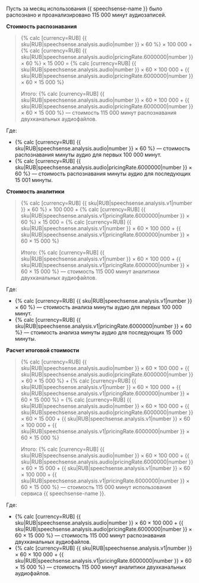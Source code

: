 Пусть за месяц использования {{ speechsense-name }} было распознано и проанализировано 115 000 минут аудиозаписей.

**Стоимость распознавания**

> {% calc [currency=RUB] {{ sku|RUB|speechsense.analysis.audio|number }} × 60 %} × 100 000 + {% calc [currency=RUB] {{ sku|RUB|speechsense.analysis.audio|pricingRate.6000000|number }} × 60 %} × 15 000 = {% calc [currency=RUB] {{ sku|RUB|speechsense.analysis.audio|number }} × 60 × 100 000 + {{ sku|RUB|speechsense.analysis.audio|pricingRate.6000000|number }} × 60 × 15 000 %}
>
> Итого: {% calc [currency=RUB] {{ sku|RUB|speechsense.analysis.audio|number }} × 60 × 100 000 + {{ sku|RUB|speechsense.analysis.audio|pricingRate.6000000|number }} × 60 × 15 000 %} — стоимость 115 000 минут распознавания двухканальных аудиофайлов.

Где:
* {% calc [currency=RUB] {{ sku|RUB|speechsense.analysis.audio|number }} × 60 %} — стоимость распознавания минуты аудио для первых 100 000 минут.
* {% calc [currency=RUB] {{ sku|RUB|speechsense.analysis.audio|pricingRate.6000000|number }} × 60 %} — стоимость распознавания минуты аудио для последующих 15 001 минуты.

**Стоимость аналитики**

> {% calc [currency=RUB] {{ sku|RUB|speechsense.analysis.v1|number }} × 60 %} × 100 000 + {% calc [currency=RUB] {{ sku|RUB|speechsense.analysis.v1|pricingRate.6000000|number }} × 60 %} × 15 000 = {% calc [currency=RUB] {{ sku|RUB|speechsense.analysis.v1|number }} × 60 × 100 000 + {{ sku|RUB|speechsense.analysis.v1|pricingRate.6000000|number }} × 60 × 15 000 %}
>
> Итого: {% calc [currency=RUB] {{ sku|RUB|speechsense.analysis.v1|number }} × 60 × 100 000 + {{ sku|RUB|speechsense.analysis.v1|pricingRate.6000000|number }} × 60 × 15 000 %} — стоимость 115 000 минут аналитики двухканальных аудиофайлов.

Где:
* {% calc [currency=RUB] {{ sku|RUB|speechsense.analysis.v1|number }} × 60 %} — стоимость анализа минуты аудио для первых 100 000 минут.
* {% calc [currency=RUB] {{ sku|RUB|speechsense.analysis.v1|pricingRate.6000000|number }} × 60 %} — стоимость анализа минуты аудио для последующих 15 000 минуты.

**Расчет итоговой стоимости** 
  
> {% calc [currency=RUB] {{ sku|RUB|speechsense.analysis.audio|number }} × 60 × 100 000 + {{ sku|RUB|speechsense.analysis.audio|pricingRate.6000000|number }} × 60 × 15 000 %} + {% calc [currency=RUB] {{ sku|RUB|speechsense.analysis.v1|number }} × 60 × 100 000 + {{ sku|RUB|speechsense.analysis.v1|pricingRate.6000000|number }} × 60 × 15 000 %} = {% calc [currency=RUB] {{ sku|RUB|speechsense.analysis.audio|number }} × 60 × 100 000 + {{ sku|RUB|speechsense.analysis.audio|pricingRate.6000000|number }} × 60 × 15 000 + {{ sku|RUB|speechsense.analysis.v1|number }} × 60 × 100 000 + {{ sku|RUB|speechsense.analysis.v1|pricingRate.6000000|number }} × 60 × 15 000 %}
>
> Итого: {% calc [currency=RUB] {{ sku|RUB|speechsense.analysis.audio|number }} × 60 × 100 000 + {{ sku|RUB|speechsense.analysis.audio|pricingRate.6000000|number }} × 60 × 15 000 + {{ sku|RUB|speechsense.analysis.v1|number }} × 60 × 100 000 + {{ sku|RUB|speechsense.analysis.v1|pricingRate.6000000|number }} × 60 × 15 000 %} — стоимость 115 000 минут использования сервиса {{ speechsense-name }}.

Где:
* {% calc [currency=RUB] {{ sku|RUB|speechsense.analysis.audio|number }} × 60 × 100 000 + {{ sku|RUB|speechsense.analysis.audio|pricingRate.6000000|number }} × 60 × 15 000 %} — стоимость 115 000 минут распознавания двухканальных аудиофайлов.
* {% calc [currency=RUB] {{ sku|RUB|speechsense.analysis.v1|number }} × 60 × 100 000 + {{ sku|RUB|speechsense.analysis.v1|pricingRate.6000000|number }} × 60 × 15 000 %} — стоимость 115 000 минут аналитики двухканальных аудиофайлов.
